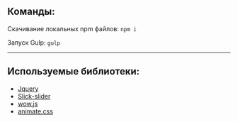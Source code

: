 ## Команды:

Скачивание локальных npm файлов: 
`npm i`

Запуск Gulp: 
`gulp`

____
## Используемые библиотеки:
- [Jquery](https://github.com/glidejs/glide)
- [Slick-slider](https://github.com/glidejs/glide)
- [wow.js](https://wowjs.uk/)
- [animate.css](https://animate.style/)
